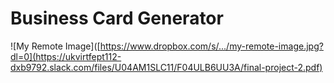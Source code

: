 # Business Card Generator

![My Remote Image]([https://www.dropbox.com/s/.../my-remote-image.jpg?dl=0](https://ukvirtfept112-dxb9792.slack.com/files/U04AM1SLC11/F04ULB6UU3A/final-project-2.pdf)

